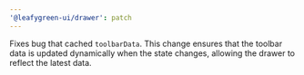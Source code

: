 ```yaml
---
'@leafygreen-ui/drawer': patch
---
```


Fixes bug that cached `toolbarData`. This change ensures that the toolbar data is updated dynamically when the state changes, allowing the drawer to reflect the latest data.